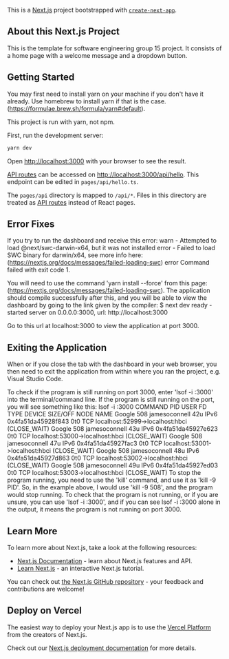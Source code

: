 This is a [Next.js](https://nextjs.org/) project bootstrapped with [`create-next-app`](https://github.com/vercel/next.js/tree/canary/packages/create-next-app).

## About this Next.js Project
This is the template for software engineering group 15 project. It consists of a home page with a welcome message and a dropdown button.

## Getting Started
You may first need to install yarn on your machine if you don't have it already. Use homebrew to install yarn if that is the case.
(https://formulae.brew.sh/formula/yarn#default).

This project is run with yarn, not npm.

First, run the development server:

```bash
yarn dev
```

Open [http://localhost:3000](http://localhost:3000) with your browser to see the result.

[API routes](https://nextjs.org/docs/api-routes/introduction) can be accessed on [http://localhost:3000/api/hello](http://localhost:3000/api/hello). This endpoint can be edited in `pages/api/hello.ts`.

The `pages/api` directory is mapped to `/api/*`. Files in this directory are treated as [API routes](https://nextjs.org/docs/api-routes/introduction) instead of React pages.

## Error Fixes
If you try to run the dashboard and receive this error: 
warn  - Attempted to load @next/swc-darwin-x64, but it was not installed
error - Failed to load SWC binary for darwin/x64, see more info here: (https://nextjs.org/docs/messages/failed-loading-swc)
error Command failed with exit code 1.

You will need to use the command 'yarn install --force' from this page: (https://nextjs.org/docs/messages/failed-loading-swc).
The application should compile successfully after this, and you will be able to view the dashboard by going to the link given by the compiler:
$ next dev
ready - started server on 0.0.0.0:3000, url: http://localhost:3000

Go to this url at localhost:3000 to view the application at port 3000.

## Exiting the Application
When or if you close the tab with the dashboard in your web browser, you then need to exit the application from within where you ran the project, e.g. Visual Studio Code.

To check if the program is still running on port 3000, enter 'lsof -i :3000' into the terminal/command line. 
If the program is still running on the port, you will see something like this:
lsof -i :3000
COMMAND   PID          USER   FD   TYPE             DEVICE SIZE/OFF NODE NAME
Google    508 jamesoconnell   42u  IPv6 0x4fa51da45928f843      0t0  TCP localhost:52999->localhost:hbci (CLOSE_WAIT)
Google    508 jamesoconnell   43u  IPv6 0x4fa51da45927e623      0t0  TCP localhost:53000->localhost:hbci (CLOSE_WAIT)
Google    508 jamesoconnell   47u  IPv6 0x4fa51da45927fac3      0t0  TCP localhost:53001->localhost:hbci (CLOSE_WAIT)
Google    508 jamesoconnell   48u  IPv6 0x4fa51da45927d863      0t0  TCP localhost:53002->localhost:hbci (CLOSE_WAIT)
Google    508 jamesoconnell   49u  IPv6 0x4fa51da45927ed03      0t0  TCP localhost:53003->localhost:hbci (CLOSE_WAIT)
To stop the program running, you need to use the 'kill' command, and use it as 'kill -9 PID'. 
So, in the example above, I would use 'kill -9 508', and the program would stop running.
To check that the program is not running, or if you are unsure, you can use 'lsof -i :3000', and if you can see 
lsof -i :3000 alone in the output, it means the program is not running on port 3000.

## Learn More

To learn more about Next.js, take a look at the following resources:

- [Next.js Documentation](https://nextjs.org/docs) - learn about Next.js features and API.
- [Learn Next.js](https://nextjs.org/learn) - an interactive Next.js tutorial.

You can check out [the Next.js GitHub repository](https://github.com/vercel/next.js/) - your feedback and contributions are welcome!

## Deploy on Vercel

The easiest way to deploy your Next.js app is to use the [Vercel Platform](https://vercel.com/new?utm_medium=default-template&filter=next.js&utm_source=create-next-app&utm_campaign=create-next-app-readme) from the creators of Next.js.

Check out our [Next.js deployment documentation](https://nextjs.org/docs/deployment) for more details.
